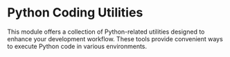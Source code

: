 # Python Coding Utilities

This module offers a collection of Python-related utilities designed to enhance your development workflow. These tools provide convenient ways to execute Python code in various environments.